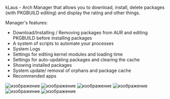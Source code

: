 kLaus - Arch Manager that allows you to download, install, delete packages (with PKGBUILD editing) and display the rating and other things.

Manager's features:
- Download/Installing / Removing packages from AUR and editing PKGBUILD before installing packages
- A system of scripts to automate your processes
- System Logs
- Settings for editing kernel modules and loading time
- Settings for auto-updating packages and clearing the cache
- Showing installed packages
- System update/ removal of orphans and package cache
- Recommended apps

![изображение](https://github.com/dmaliog/kLausqt/assets/115931219/3783680a-1aed-4efb-b1ac-34fc1da5da1c)
![изображение](https://github.com/dmaliog/kLausqt/assets/115931219/f2e7c64c-efe9-4f0e-adb6-3fd18c1c71e2)
![изображение](https://github.com/dmaliog/kLausqt/assets/115931219/1cac2885-130c-4ef0-bd49-5887423c71fc)
![изображение](https://github.com/dmaliog/kLausqt/assets/115931219/b5a035d6-1546-474b-a53a-b08f957b305c)
![изображение](https://github.com/dmaliog/kLausqt/assets/115931219/4fc48c18-b4a4-4ba7-90f1-3fa9f776ef31)
![изображение](https://github.com/dmaliog/kLausqt/assets/115931219/2aee17a7-40c6-4216-b3e4-c87f3c4b582d)

